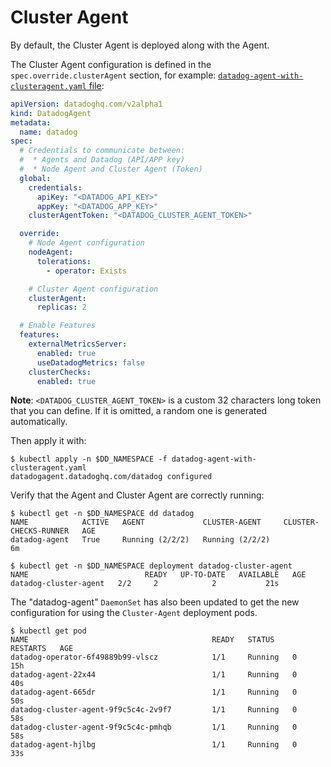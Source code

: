 # Cluster Agent

By default, the Cluster Agent is deployed along with the Agent.

The Cluster Agent configuration is defined in the `spec.override.clusterAgent` section, for example: [`datadog-agent-with-clusteragent.yaml` file][1]:

```yaml
apiVersion: datadoghq.com/v2alpha1
kind: DatadogAgent
metadata:
  name: datadog
spec:
  # Credentials to communicate between:
  #  * Agents and Datadog (API/APP key)
  #  * Node Agent and Cluster Agent (Token)
  global:
    credentials:
      apiKey: "<DATADOG_API_KEY>"
      appKey: "<DATADOG_APP_KEY>"
    clusterAgentToken: "<DATADOG_CLUSTER_AGENT_TOKEN>"

  override:
    # Node Agent configuration
    nodeAgent:
      tolerations:
        - operator: Exists

    # Cluster Agent configuration
    clusterAgent:
      replicas: 2

  # Enable Features
  features:
    externalMetricsServer:
      enabled: true
      useDatadogMetrics: false
    clusterChecks:
      enabled: true
  ```

**Note**: `<DATADOG_CLUSTER_AGENT_TOKEN>` is a custom 32 characters long token that you can define. If it is omitted, a random one is generated automatically.

Then apply it with:

```shell
$ kubectl apply -n $DD_NAMESPACE -f datadog-agent-with-clusteragent.yaml
datadogagent.datadoghq.com/datadog configured
```

Verify that the Agent and Cluster Agent are correctly running:

```shell
$ kubectl get -n $DD_NAMESPACE dd datadog
NAME            ACTIVE   AGENT             CLUSTER-AGENT     CLUSTER-CHECKS-RUNNER   AGE
datadog-agent   True     Running (2/2/2)   Running (2/2/2)                           6m

$ kubectl get -n $DD_NAMESPACE deployment datadog-cluster-agent
NAME                          READY   UP-TO-DATE   AVAILABLE   AGE
datadog-cluster-agent   2/2     2            2           21s
```

The "datadog-agent" `DaemonSet` has also been updated to get the new configuration for using the `Cluster-Agent` deployment pods.

```shell
$ kubectl get pod
NAME                                         READY   STATUS    RESTARTS   AGE
datadog-operator-6f49889b99-vlscz            1/1     Running   0          15h
datadog-agent-22x44                          1/1     Running   0          40s
datadog-agent-665dr                          1/1     Running   0          50s
datadog-cluster-agent-9f9c5c4c-2v9f7         1/1     Running   0          58s
datadog-cluster-agent-9f9c5c4c-pmhqb         1/1     Running   0          58s
datadog-agent-hjlbg                          1/1     Running   0          33s
```

[1]: https://github.com/DataDog/datadog-operator/blob/main/examples/datadogagent/datadog-agent-with-clusteragent.yaml
